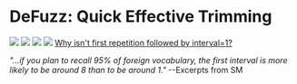 # DeFuzz: Quick Effective Trimming

<img src="https://raw.githubusercontent.com/lovac42/DeFuzz/master/screenshots/defuzz.jpg" />  

<img src="https://raw.githubusercontent.com/lovac42/DeFuzz/master/screenshots/ankiDef.png" />  

<img src="https://raw.githubusercontent.com/lovac42/DeFuzz/master/screenshots/nofuzz.png" />  

<img src="https://raw.githubusercontent.com/lovac42/DeFuzz/master/screenshots/sm19.png" />  
<a href="https://www.supermemo.com/help/faq/algorithm.htm">
Why isn't first repetition followed by interval=1?</a>  

<i>"...if you plan to recall 95% of foreign vocabulary, the first interval is more likely to be around 8 than to be around 1."</i> --Excerpts from SM
